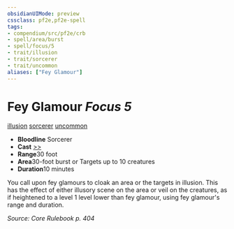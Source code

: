 ```yaml
---
obsidianUIMode: preview
cssclass: pf2e,pf2e-spell
tags:
- compendium/src/pf2e/crb
- spell/area/burst
- spell/focus/5
- trait/illusion
- trait/sorcerer
- trait/uncommon
aliases: ["Fey Glamour"]
---
```

# Fey Glamour *Focus 5*   
[illusion](rules/traits/illusion.md)  [sorcerer](rules/traits/sorcerer.md)  [uncommon](rules/traits/uncommon.md)  

- **Bloodline** Sorcerer
- **Cast** [>>](rules/core-rulebook/chapter-9-playing-the-game.md#Actions "Two-Action") 
- **Range**30 foot
- **Area**30-foot burst or Targets up to 10 creatures
- **Duration**10 minutes

You call upon fey glamours to cloak an area or the targets in illusion. This has the effect of either illusory scene on the area or veil on the creatures, as if heightened to a level 1 level lower than fey glamour, using fey glamour's range and duration.

*Source: Core Rulebook p. 404*